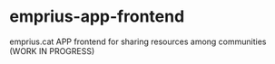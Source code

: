# emprius-app-frontend

emprius.cat APP frontend for sharing resources among communities (WORK IN PROGRESS)
